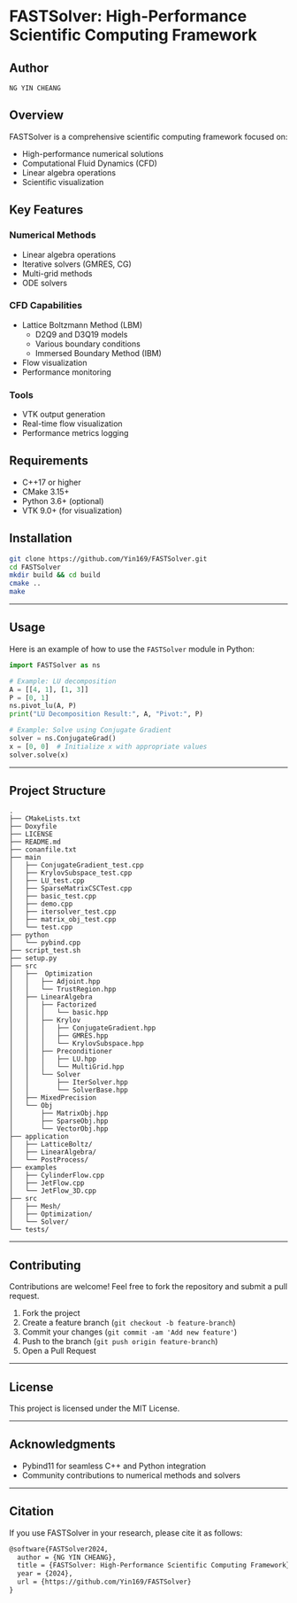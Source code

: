# FASTSolver: High-Performance Scientific Computing Framework

## Author
`NG YIN CHEANG`

## Overview
FASTSolver is a comprehensive scientific computing framework focused on:
- High-performance numerical solutions
- Computational Fluid Dynamics (CFD)
- Linear algebra operations
- Scientific visualization

## Key Features

### Numerical Methods
- Linear algebra operations
- Iterative solvers (GMRES, CG)
- Multi-grid methods
- ODE solvers

### CFD Capabilities
- Lattice Boltzmann Method (LBM)
  - D2Q9 and D3Q19 models
  - Various boundary conditions
  - Immersed Boundary Method (IBM)
- Flow visualization
- Performance monitoring

### Tools
- VTK output generation
- Real-time flow visualization
- Performance metrics logging

## Requirements
- C++17 or higher
- CMake 3.15+
- Python 3.6+ (optional)
- VTK 9.0+ (for visualization)

## Installation

```bash
git clone https://github.com/Yin169/FASTSolver.git
cd FASTSolver
mkdir build && cd build
cmake ..
make
```

---

## Usage

Here is an example of how to use the `FASTSolver` module in Python:

```python
import FASTSolver as ns

# Example: LU decomposition
A = [[4, 1], [1, 3]]
P = [0, 1]
ns.pivot_lu(A, P)
print("LU Decomposition Result:", A, "Pivot:", P)

# Example: Solve using Conjugate Gradient
solver = ns.ConjugateGrad()
x = [0, 0]  # Initialize x with appropriate values
solver.solve(x)
```

---

## Project Structure

```
.
├── CMakeLists.txt
├── Doxyfile
├── LICENSE
├── README.md
├── conanfile.txt
├── main
│   ├── ConjugateGradient_test.cpp
│   ├── KrylovSubspace_test.cpp
│   ├── LU_test.cpp
│   ├── SparseMatrixCSCTest.cpp
│   ├── basic_test.cpp
│   ├── demo.cpp
│   ├── itersolver_test.cpp
│   ├── matrix_obj_test.cpp
│   └── test.cpp
├── python
│   └── pybind.cpp
├── script_test.sh
├── setup.py
├── src
│   ├──  Optimization
│   │   ├── Adjoint.hpp
│   │   └── TrustRegion.hpp
│   ├── LinearAlgebra
│   │   ├── Factorized
│   │   │   └── basic.hpp
│   │   ├── Krylov
│   │   │   ├── ConjugateGradient.hpp
│   │   │   ├── GMRES.hpp
│   │   │   └── KrylovSubspace.hpp
│   │   ├── Preconditioner
│   │   │   ├── LU.hpp
│   │   │   └── MultiGrid.hpp
│   │   └── Solver
│   │       ├── IterSolver.hpp
│   │       └── SolverBase.hpp
│   ├── MixedPrecision
│   └── Obj
│       ├── MatrixObj.hpp
│       ├── SparseObj.hpp
│       └── VectorObj.hpp
├── application
│   ├── LatticeBoltz/
│   ├── LinearAlgebra/
│   └── PostProcess/
├── examples
│   ├── CylinderFlow.cpp
│   ├── JetFlow.cpp
│   └── JetFlow_3D.cpp
├── src
│   ├── Mesh/
│   ├── Optimization/
│   └── Solver/
└── tests/
```

---

## Contributing

Contributions are welcome! Feel free to fork the repository and submit a pull request.

1. Fork the project
2. Create a feature branch (`git checkout -b feature-branch`)
3. Commit your changes (`git commit -am 'Add new feature'`)
4. Push to the branch (`git push origin feature-branch`)
5. Open a Pull Request

---

## License

This project is licensed under the MIT License.

---

## Acknowledgments

- Pybind11 for seamless C++ and Python integration
- Community contributions to numerical methods and solvers

---

## Citation

If you use FASTSolver in your research, please cite it as follows:

```markdown
@software{FASTSolver2024,
  author = {NG YIN CHEANG},
  title = {FASTSolver: High-Performance Scientific Computing Framework},
  year = {2024},
  url = {https://github.com/Yin169/FASTSolver}
}
```

